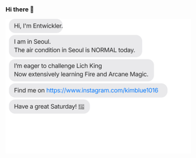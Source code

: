 ### Hi there 👋

![chat_svg](https://raw.githubusercontent.com/kimblue1016/kimblue1016/main/chat.svg)
